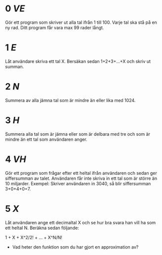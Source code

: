 # __0__ _VE_ 
Gör ett program som skriver ut alla tal ifrån 1 till 100. Varje tal ska stå på en ny rad. Ditt program får vara max 99 rader långt.

# __1__ _E_  
Låt användare skriva ett tal X. Bersäkan sedan 1+2+3+...+X och skriv ut summan.

# __2__ _N_  
Summera av alla jämna tal som är mindre än eller lika med 1024.

# __3__ _H_  
Summera alla tal som är jämna eller som är delbara med tre och som är mindre än ett tal som användaren anger.

# __4__ _VH_ 
Gör ett program som frågar efter ett heltal ifrån användaren och sedan ger siffersumman av talet. Användaren får inte skriva in ett tal som är större än 10 miljarder. Exempel: Skriver användaren in 3040, så blir siffersumman 3+0+4+0=7.

# __5__ _X_ 
Låt användaren ange ett decimaltal X och se hur bra svara han vill ha som ett heltal N. Beräkna sedan följande:

1 + X + X^2/2! + ... + X^N/N!

* Vad heter den funktion som du har gjort en approximation av?

